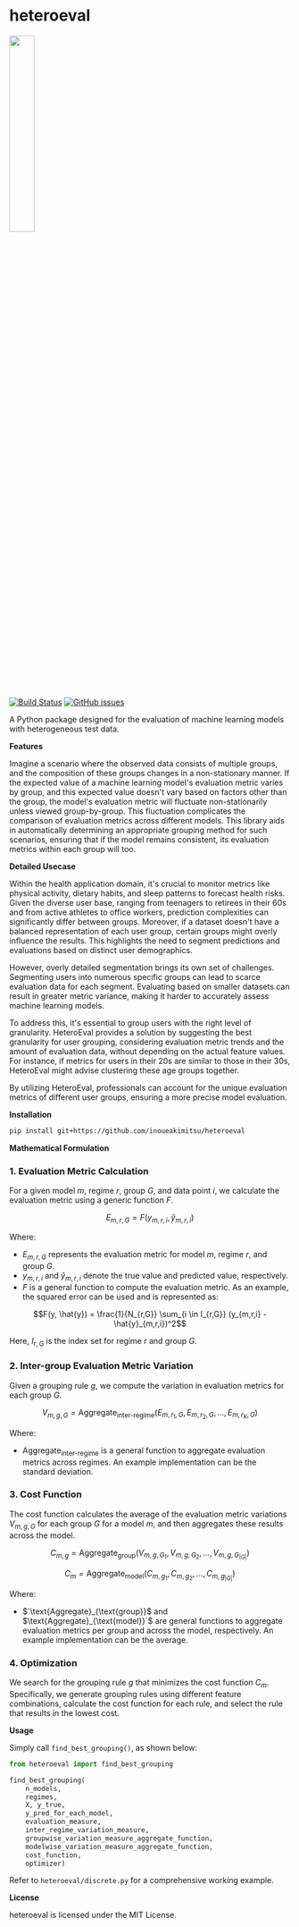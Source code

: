 # heteroeval

<img src="https://github.com/inoueakimitsu/heteroeval/assets/2350154/07ebbf9b-7c1a-400f-8fbd-91af0449e867" width="30%">

[![Build Status](https://app.travis-ci.com/inoueakimitsu/heteroeval.svg?branch=main)](https://app.travis-ci.com/inoueakimitsu/heteroeval)
<a href="https://github.com/inoueakimitsu/heteroeval/issues"><img alt="GitHub issues" src="https://img.shields.io/github/issues/inoueakimitsu/heteroeval"></a>

A Python package designed for the evaluation of machine learning models with heterogeneous test data.

**Features**

Imagine a scenario where the observed data consists of multiple groups, and the composition of these groups changes in a non-stationary manner. If the expected value of a machine learning model's evaluation metric varies by group, and this expected value doesn't vary based on factors other than the group, the model's evaluation metric will fluctuate non-stationarily unless viewed group-by-group. This fluctuation complicates the comparison of evaluation metrics across different models. This library aids in automatically determining an appropriate grouping method for such scenarios, ensuring that if the model remains consistent, its evaluation metrics within each group will too.

**Detailed Usecase**

Within the health application domain, it's crucial to monitor metrics like physical activity, dietary habits, and sleep patterns to forecast health risks. Given the diverse user base, ranging from teenagers to retirees in their 60s and from active athletes to office workers, prediction complexities can significantly differ between groups. Moreover, if a dataset doesn't have a balanced representation of each user group, certain groups might overly influence the results. This highlights the need to segment predictions and evaluations based on distinct user demographics.

However, overly detailed segmentation brings its own set of challenges. Segmenting users into numerous specific groups can lead to scarce evaluation data for each segment. Evaluating based on smaller datasets can result in greater metric variance, making it harder to accurately assess machine learning models.

To address this, it's essential to group users with the right level of granularity. HeteroEval provides a solution by suggesting the best granularity for user grouping, considering evaluation metric trends and the amount of evaluation data, without depending on the actual feature values. For instance, if metrics for users in their 20s are similar to those in their 30s, HeteroEval might advise clustering these age groups together.

By utilizing HeteroEval, professionals can account for the unique evaluation metrics of different user groups, ensuring a more precise model evaluation.

**Installation**

```bash
pip install git+https://github.com/inoueakimitsu/heteroeval
```

**Mathematical Formulation**

### 1. Evaluation Metric Calculation

For a given model $m$, regime $r$, group $G$, and data point $i$, we calculate the evaluation metric using a generic function $F$.

```math
E_{m,r,G} = F(y_{m,r,i}, \hat{y}_{m,r,i})
```

Where:
- $E_{m,r,G}$ represents the evaluation metric for model $m$, regime $r$, and group $G$.
- $y_{m,r,i}$ and $\hat{y}_{m,r,i}$ denote the true value and predicted value, respectively.
- $F$ is a general function to compute the evaluation metric. As an example, the squared error can be used and is represented as:

```math
F(y, \hat{y}) = \frac{1}{N_{r,G}} \sum_{i \in I_{r,G}} (y_{m,r,i} - \hat{y}_{m,r,i})^2
```

Here, $I_{r,G}$ is the index set for regime $r$ and group $G$.

### 2. Inter-group Evaluation Metric Variation

Given a grouping rule $g$, we compute the variation in evaluation metrics for each group $G$.

```math
V_{m, g, G} = \text{Aggregate}_{\text{inter-regime}}(E_{m,r_1,G}, E_{m,r_2,G}, \ldots, E_{m,r_{K},G})
```

Where:
- $\text{Aggregate}_{\text{inter-regime}}$ is a general function to aggregate evaluation metrics across regimes. An example implementation can be the standard deviation.

### 3. Cost Function

The cost function calculates the average of the evaluation metric variations $V_{m,g,G}$ for each group $G$ for a model $m$, and then aggregates these results across the model.

```math
C_{m,g} = \text{Aggregate}_{\text{group}}(V_{m,g,G_1}, V_{m,g,G_2}, \ldots, V_{m,g,G_{|G|}})
```

```math
C_m = \text{Aggregate}_{\text{model}}(C_{m,g_1}, C_{m,g_2}, \ldots, C_{m,g_{|G|}})
```

Where:
- $`\text{Aggregate}_{\text{group}}$ and $\text{Aggregate}_{\text{model}}`$ are general functions to aggregate evaluation metrics per group and across the model, respectively. An example implementation can be the average.

### 4. Optimization

We search for the grouping rule $g$ that minimizes the cost function $C_m$. Specifically, we generate grouping rules using different feature combinations, calculate the cost function for each rule, and select the rule that results in the lowest cost.

**Usage**

Simply call `find_best_grouping()`, as shown below:

```python
from heteroeval import find_best_grouping

find_best_grouping(
    n_models,
    regimes,
    X, y_true,
    y_pred_for_each_model,
    evaluation_measure,
    inter_regime_variation_measure,
    groupwise_variation_measure_aggregate_function,
    modelwise_variation_measure_aggregate_function,
    cost_function,
    optimizer)
```

Refer to `heteroeval/discrete.py` for a comprehensive working example.

**License**

heteroeval is licensed under the MIT License.

